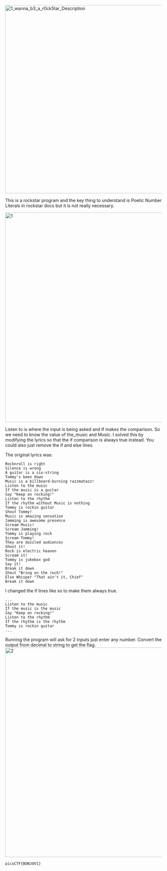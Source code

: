 <img width="605" alt="1_wanna_b3_a_r0ck5tar_Description" src="https://github.com/sahinyurek/picoCTF-writeups/assets/62119201/bc761535-99a2-4da2-a7df-05946e3f72b0">

This is a rockstar program and the key thing to understand is Poetic Number Literals in rockstar docs but it is not really necessary.

<img width="674" alt="1" src="https://github.com/sahinyurek/picoCTF-writeups/assets/62119201/822f398b-a11b-4338-9bde-295b2316eb8a">

Listen to is where the input is being asked and If makes the comparison. So we need to know the value of the_music and Music. I solved this by modifying the lyrics so that the if comparison is always true instead. You could also just remove the if and else lines.

The original lyrics was:

```shell
Rocknroll is right              
Silence is wrong                
A guitar is a six-string        
Tommy's been down               
Music is a billboard-burning razzmatazz!
Listen to the music             
If the music is a guitar                  
Say "Keep on rocking!"                
Listen to the rhythm
If the rhythm without Music is nothing
Tommy is rockin guitar
Shout Tommy!                    
Music is amazing sensation 
Jamming is awesome presence
Scream Music!                   
Scream Jamming!                 
Tommy is playing rock           
Scream Tommy!       
They are dazzled audiences                  
Shout it!
Rock is electric heaven                     
Scream it!
Tommy is jukebox god            
Say it!                                     
Break it down
Shout "Bring on the rock!"
Else Whisper "That ain't it, Chief"                 
Break it down 
```

I changed the if lines like so to make them always true.

```shell
...
Listen to the music             
If the music is the music                 
Say "Keep on rocking!"                
Listen to the rhythm
If the rhythm is the rhythm
Tommy is rockin guitar
...
```
Running the program will ask for 2 inputs just enter any number. Convert the output from decimal to string to get the flag.
<img width="674" alt="2" src="https://github.com/sahinyurek/picoCTF-writeups/assets/62119201/645d913a-bddd-4f70-9c68-211c12c60fda">


```shell
picoCTF{BONJOVI}
```

